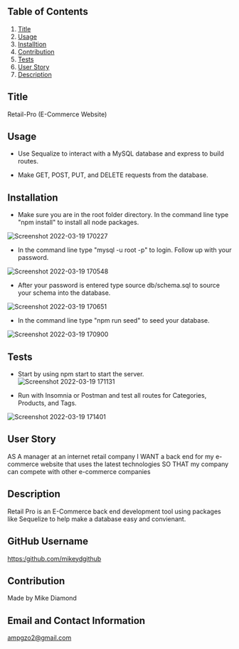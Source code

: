 
  ## Table of Contents
  1. [Title](#Title)
  2. [Usage](#Usage)
  3. [Installtion](#Installtion)
  5. [Contribution](#Contribution)
  6. [Tests](#Test)
  7. [User Story](#Story)
  8. [Description](#Description)

  ## Title

  Retail-Pro (E-Commerce Website)
  
  ## Usage

  * Use Sequalize to interact with a MySQL database and express to build routes.

  * Make GET, POST, PUT, and DELETE requests from the database.

  ## Installation

  * Make sure you are in the root folder directory. In the command line type "npm install" to install all node packages.
  
   ![Screenshot 2022-03-19 170227](https://user-images.githubusercontent.com/94988620/159138322-6956eef5-1844-4b5a-8508-09434aacf16f.jpg)

  * In the command line type "mysql -u root -p" to login. Follow up with your password. 
  
   ![Screenshot 2022-03-19 170548](https://user-images.githubusercontent.com/94988620/159138379-7f06c3b5-738c-46a6-b67b-9edc550bc930.jpg)
  * After your password is entered type source db/schema.sql to source your schema into the database.
  
   ![Screenshot 2022-03-19 170651](https://user-images.githubusercontent.com/94988620/159138444-45fb1512-83ab-4f97-a5fc-7e5463fde6cb.jpg)

  * In the command line type "npm run seed" to seed your
  database.
  
  ![Screenshot 2022-03-19 170900](https://user-images.githubusercontent.com/94988620/159138454-1181880a-e70d-48eb-8696-402885958d67.jpg)


  ## Tests
  * Start by using npm start to start the server.
   ![Screenshot 2022-03-19 171131](https://user-images.githubusercontent.com/94988620/159138525-6c1e5332-fc7a-4de4-bc16-e29e34544334.jpg)
  
  * Run with Insomnia or Postman and test all routes for Categories, Products, and Tags.
  
  ![Screenshot 2022-03-19 171401](https://user-images.githubusercontent.com/94988620/159138590-38510e8d-befb-4173-be24-60c59633084d.jpg)

  
  ## User Story

  AS A manager at an internet retail company
  I WANT a back end for my e-commerce website that uses the latest technologies
  SO THAT my company can compete with other e-commerce companies

  ## Description

  Retail Pro is an E-Commerce back end development tool using packages like Sequelize to help make a database easy and convienant. 

  ## GitHub Username
    
  [https:/github.com/mikeydgithub](https:/github.com/mikeydgithub)
  
  ## Contribution

  Made by Mike Diamond
  
  ## Email and Contact Information
     
  ampgzo2@gmail.com
  
